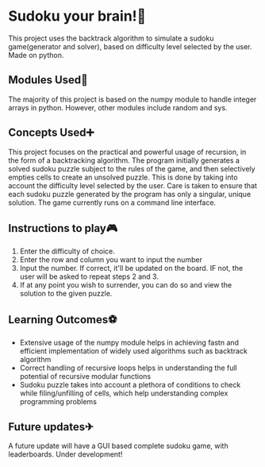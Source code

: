 # Sudoku your brain!🔢
  This project uses the backtrack algorithm to simulate a sudoku game(generator and solver), based on difficulty level selected by the user. Made on python.
  
  ## Modules Used🧩 
  The majority of this project is based on the numpy module to handle integer arrays in python. However, other modules include random and sys.
  
  ## Concepts Used➕
  This project focuses on the practical and powerful usage of recursion, in the form of a backtracking algorithm. The program initially generates a solved sudoku puzzle 
  subject to the rules of the game, and then selectively empties cells to create an unsolved puzzle. This is done by taking into account the difficulty level selected by the user.
  Care is taken to ensure that each sudoku puzzle generated by the program has only a singular, unique solution.
  The game currently runs on a command line interface.
  
  ## Instructions to play🎮
  1. Enter the difficulty of choice.
  2. Enter the row and column you want to input the number 
  3. Input the number. If correct, it'll be updated on the board. IF not, the user will be asked to repeat steps 2 and 3.
  4. If at any point you wish to surrender, you can do so and view the solution to the given puzzle.
  
  ## Learning Outcomes⚽
  * Extensive usage of the numpy module helps in achieving fastn and efficient implementation of widely used algorithms such as backtrack algorithm
  * Correct handling of recursive loops helps in understanding the full potential of recursive modular functions
  * Sudoku puzzle takes into account a plethora of conditions to check while filing/unfilling of cells, which help understanding complex programming problems 

  ## Future updates✈ 
  A future update will have a GUI based complete sudoku game, with leaderboards. Under development!
